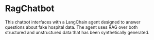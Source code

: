 # RagChatbot
This chatbot interfaces with a LangChain agent designed to answer questions about fake hospital data.
The agent uses RAG over both structured and unstructured data that has been synthetically generated.
